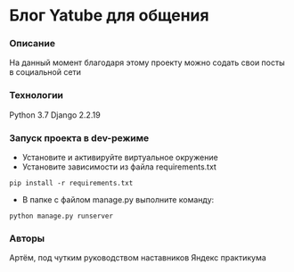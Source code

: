 # Блог Yatube для общения
### Описание
На данный момент благодаря этому проекту можно содать свои посты в социальной сети
### Технологии
Python 3.7
Django 2.2.19
### Запуск проекта в dev-режиме
- Установите и активируйте виртуальное окружение
- Установите зависимости из файла requirements.txt
```
pip install -r requirements.txt
``` 
- В папке с файлом manage.py выполните команду:
```
python manage.py runserver
```
### Авторы
Артём, под чутким руководством наставников Яндекс практикума